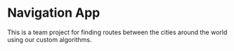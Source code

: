 # Navigation App
This is a team project for finding routes between the cities around the world using our custom algorithms.

